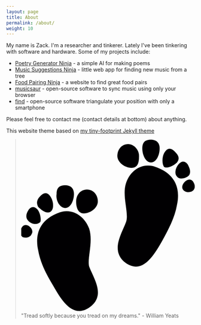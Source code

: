 ```yaml
---
layout: page
title: About
permalink: /about/
weight: 10
---
```


My name is Zack. I'm a researcher and tinkerer. Lately I've been tinkering with software and hardware. Some of my projects include:

- [Poetry Generator Ninja](http://www.poetrygenerator.ninja/poem/9f3d59e703fce8f4) - a simple AI for making poems
- [Music Suggestions Ninja](http://www.musicsuggestions.ninja/) - little web app for finding new music from a tree
- [Food Pairing Ninja](http://www.foodpairing.ninja/) - a website to find great food pairs
- [musicsaur](http://www.musicsaur.com/) - open-source software to sync music using only your browser
- [find](http://www.internalpositioning.com/) - open-source software triangulate your position with only a smartphone

Please feel free to contact me (contact details at bottom) about anything.

This website theme based on [my tiny-footprint Jekyll theme](https://github.com/schollz/jekyll-minimal)

<blockquote> <p><span class="icon">
                <svg viewBox="-7.86 833.445 16 16">
                	<path fill="#010002" d="M4.5,836c-1.2-0.4-2.3,0.3-2.7,1.5c-0.4,1.2,0.3,2.8,0,3.6c-0.4,1.1-1.5,2.7,0,3.8c1.5,1,2.5-0.6,3.3-2
	c0.6-1.1,1.2-2.2,1.4-3.4C6.7,838.6,6.8,836.8,4.5,836z"/>
<path fill="#010002" d="M2.3,836.1c0.6,0,0.7-0.5,0.7-1.1s-0.5-1.1-1-1.1c-0.6,0-1,0.5-1,1.1S1.7,836.1,2.3,836.1z"/>
<path fill="#010002" d="M4.1,835.6c0.5,0,0.8-0.7,0.8-1.3c0-0.6-0.4-0.8-0.8-0.8c-0.5,0-0.8,0.2-0.8,0.8
	C3.3,834.9,3.6,835.6,4.1,835.6z"/>
<path fill="#010002" d="M6.5,835.6c0.3-0.4,0.1-0.7-0.2-1c-0.3-0.3-0.6-0.4-0.9,0c-0.3,0.4-0.3,1.1-0.1,1.4
	C5.6,836.2,6.2,835.9,6.5,835.6z"/>
<path fill="#010002" d="M7.5,835.8c-0.2-0.3-0.5-0.4-0.8-0.1c-0.3,0.3-0.5,0.9-0.2,1.2c0.2,0.3,0.8,0.2,1.1-0.1
	C7.8,836.5,7.7,836.2,7.5,835.8z"/>
<path fill="#010002" d="M8.1,837.6c-0.1-0.3-0.3-0.5-0.6-0.4c-0.3,0.1-0.6,0.5-0.5,0.8c0.1,0.3,0.5,0.4,0.8,0.3
	C8.1,838.2,8.2,837.9,8.1,837.6z"/>
<path fill="#010002" d="M-1.6,841.7c-0.4-1.1-1.5-1.9-2.7-1.5c-2.3,0.8-2.2,2.6-2,3.5c0.2,1.2,0.8,2.3,1.4,3.3c0.8,1.4,1.8,3,3.3,2
	c1.6-1.1,0.4-2.7,0-3.8C-1.8,844.5-1.2,842.9-1.6,841.7z"/>
<path fill="#010002" d="M-1.8,838.1c-0.6,0-1,0.5-1,1.1s0.2,1.1,0.7,1.1c0.6,0,1.3-0.5,1.3-1.1C-0.8,838.6-1.2,838.1-1.8,838.1z"/>
<path fill="#010002" d="M-3.8,839.8c0.5,0,0.8-0.7,0.8-1.3c0-0.6-0.4-0.8-0.8-0.8c-0.5,0-0.8,0.2-0.8,0.8
	C-4.7,839.1-4.3,839.8-3.8,839.8z"/>
<path fill="#010002" d="M-5.1,840.1c0.3-0.3,0.2-1-0.1-1.4c-0.3-0.4-0.6-0.3-0.9,0c-0.3,0.3-0.4,0.6-0.2,1
	C-5.9,840.1-5.4,840.4-5.1,840.1z"/>
<path fill="#010002" d="M-6.4,839.9c-0.3-0.3-0.6-0.2-0.8,0.1s-0.3,0.7,0,1c0.3,0.3,0.8,0.4,1.1,0.1C-6,840.9-6.1,840.2-6.4,839.9z"
	/>
<path fill="#010002" d="M-7.3,841.4c-0.3-0.1-0.5,0.1-0.6,0.4c-0.1,0.3,0,0.6,0.2,0.7c0.3,0.1,0.7,0,0.8-0.3
	C-6.7,841.9-7,841.5-7.3,841.4z"/>
                </svg>
              </span> "Tread softly because you tread on my dreams." - William Yeats</p> </blockquote>



